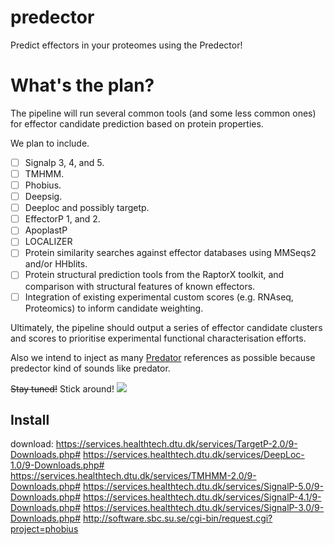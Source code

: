 # predector

Predict effectors in your proteomes using the Predector!

# What's the plan?

The pipeline will run several common tools (and some less common ones) for effector candidate prediction based on protein properties.

We plan to include.

 - [ ] Signalp 3, 4, and 5.
 - [ ] TMHMM.
 - [ ] Phobius.
 - [ ] Deepsig.
 - [ ] Deeploc and possibly targetp.
 - [ ] EffectorP 1, and 2.
 - [ ] ApoplastP
 - [ ] LOCALIZER
 - [ ] Protein similarity searches against effector databases using MMSeqs2 and/or HHblits.
 - [ ] Protein structural prediction tools from the RaptorX toolkit, and comparison with
      structural features of known effectors.
 - [ ] Integration of existing experimental custom scores (e.g. RNAseq, Proteomics) to inform candidate weighting.

Ultimately, the pipeline should output a series of effector candidate clusters and scores to prioritise experimental functional characterisation efforts.

Also we intend to inject as many [Predator](https://en.wikipedia.org/wiki/Predator_(film)) references as possible because predector kind of sounds like predator.

~~Stay tuned!~~
Stick around!
![](https://images.amcnetworks.com/ifc.com/wp-content/uploads/2016/03/stickaround.gif)


## Install

download:
https://services.healthtech.dtu.dk/services/TargetP-2.0/9-Downloads.php#
https://services.healthtech.dtu.dk/services/DeepLoc-1.0/9-Downloads.php#
https://services.healthtech.dtu.dk/services/TMHMM-2.0/9-Downloads.php#
https://services.healthtech.dtu.dk/services/SignalP-5.0/9-Downloads.php#
https://services.healthtech.dtu.dk/services/SignalP-4.1/9-Downloads.php#
https://services.healthtech.dtu.dk/services/SignalP-3.0/9-Downloads.php#
http://software.sbc.su.se/cgi-bin/request.cgi?project=phobius

